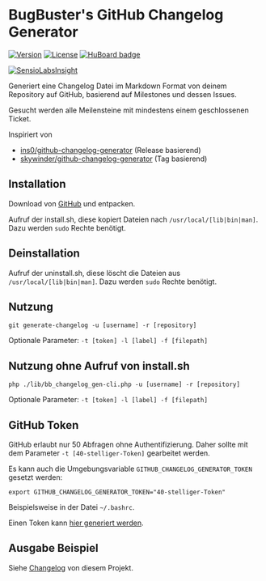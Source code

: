# BugBuster's GitHub Changelog Generator

[![Version](https://badge.fury.io/gh/BugBuster1701%2Fbb_changelog_gen.svg)](https://github.com/BugBuster1701/bb_changelog_gen)
[![License](https://img.shields.io/badge/license-LGPL--3.0%2B-green.svg)](https://github.com/BugBuster1701/bb_changelog_gen)
[![HuBoard badge](http://img.shields.io/badge/Hu-Board-7965cc.svg)](https://huboard.com/BugBuster1701/bb_changelog_gen)

[![SensioLabsInsight](https://insight.sensiolabs.com/projects/6c03efb6-f697-493d-97ca-44fc18491fa0/small.png)](https://insight.sensiolabs.com/projects/6c03efb6-f697-493d-97ca-44fc18491fa0)

Generiert eine Changelog Datei im Markdown Format von deinem Repository auf GitHub,
basierend auf Milestones und dessen Issues.

Gesucht werden alle Meilensteine mit mindestens einem geschlossenen Ticket.

Inspiriert von
- [ins0/github-changelog-generator][1] (Release basierend)
- [skywinder/github-changelog-generator][2] (Tag basierend)


## Installation

Download von [GitHub][5] und entpacken.

Aufruf der install.sh, diese kopiert Dateien nach ``/usr/local/[lib|bin|man]``. 
Dazu werden ``sudo`` Rechte benötigt.

## Deinstallation

Aufruf der uninstall.sh, diese löscht die Dateien aus ``/usr/local/[lib|bin|man]``. 
Dazu werden ``sudo`` Rechte benötigt.


## Nutzung

``git generate-changelog -u [username] -r [repository]``

Optionale Parameter: ``-t [token] -l [label] -f [filepath]``


## Nutzung ohne Aufruf von install.sh

``php ./lib/bb_changelog_gen-cli.php -u [username] -r [repository]``

Optionale Parameter: ``-t [token] -l [label] -f [filepath]``


## GitHub Token

GitHub erlaubt nur 50 Abfragen ohne Authentifizierung. Daher sollte mit dem
Parameter ``-t [40-stelliger-Token]`` gearbeitet werden.

Es kann auch die Umgebungsvariable ``GITHUB_CHANGELOG_GENERATOR_TOKEN`` gesetzt werden:

``export GITHUB_CHANGELOG_GENERATOR_TOKEN="40-stelliger-Token"``

Beispielsweise in der Datei ``~/.bashrc``.

Einen Token kann [hier generiert werden][4].


## Ausgabe Beispiel

Siehe [Changelog][3] von diesem Projekt.


[1]: https://github.com/ins0/github-changelog-generator
[2]: https://github.com/skywinder/github-changelog-generator
[3]: CHANGELOG.md
[4]: https://github.com/settings/tokens/new?description=BugBuster%20Changelog%20Generator%20token
[5]: https://github.com/BugBuster1701/bb_changelog_gen/archive/master.zip
